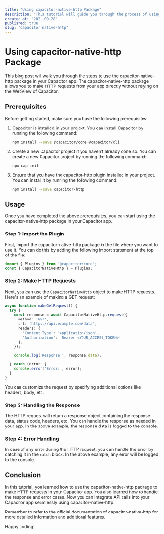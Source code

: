 ```yaml
---
title: "Using capacitor-native-http Package"
description: "This tutorial will guide you through the process of using the capacitor-native-http package for making HTTP requests in your Capacitor app."
created_at: "2021-09-28"
published: true
slug: "capacitor-native-http"
---
```


# Using capacitor-native-http Package

This blog post will walk you through the steps to use the capacitor-native-http package in your Capacitor app. The capacitor-native-http package allows you to make HTTP requests from your app directly without relying on the WebView of Capacitor.

## Prerequisites

Before getting started, make sure you have the following prerequisites:

1. Capacitor is installed in your project. You can install Capacitor by running the following command:

   ```bash
   npm install --save @capacitor/core @capacitor/cli
   ```

2. Create a new Capacitor project if you haven't already done so. You can create a new Capacitor project by running the following command:

   ```bash
   npx cap init
   ```

3. Ensure that you have the capacitor-http plugin installed in your project. You can install it by running the following command:

   ```bash
   npm install --save capacitor-http
   ```

## Usage

Once you have completed the above prerequisites, you can start using the capacitor-native-http package in your Capacitor app.

### Step 1: Import the Plugin

First, import the capacitor-native-http package in the file where you want to use it. You can do this by adding the following import statement at the top of the file:

```typescript
import { Plugins } from '@capacitor/core';
const { CapacitorNativeHttp } = Plugins;
```

### Step 2: Make HTTP Requests

Next, you can use the `CapacitorNativeHttp` object to make HTTP requests. Here's an example of making a GET request:

```typescript
async function makeGetRequest() {
  try {
    const response = await CapacitorNativeHttp.request({
      method: 'GET',
      url: 'https://api.example.com/data',
      headers: {
        'Content-Type': 'application/json',
        'Authorization': 'Bearer <YOUR_ACCESS_TOKEN>'
      },
    });

    console.log('Response:', response.data);

  } catch (error) {
    console.error('Error:', error);
  }
}
```

You can customize the request by specifying additional options like headers, body, etc.

### Step 3: Handling the Response

The HTTP request will return a response object containing the response data, status code, headers, etc. You can handle the response as needed in your app. In the above example, the response data is logged to the console.

### Step 4: Error Handling

In case of any error during the HTTP request, you can handle the error by catching it in the `catch` block. In the above example, any error will be logged to the console.

## Conclusion

In this tutorial, you learned how to use the capacitor-native-http package to make HTTP requests in your Capacitor app. You also learned how to handle the response and error cases. Now you can integrate API calls into your Capacitor app seamlessly using capacitor-native-http.

Remember to refer to the official documentation of capacitor-native-http for more detailed information and additional features.

Happy coding!